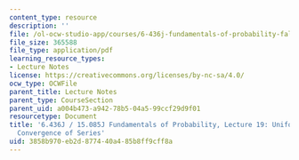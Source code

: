 ```yaml
---
content_type: resource
description: ''
file: /ol-ocw-studio-app/courses/6-436j-fundamentals-of-probability-fall-2018/3858b970eb2d877440a485b8ff9cff8a_MIT6_436JF18_lec19.pdf
file_size: 365588
file_type: application/pdf
learning_resource_types:
- Lecture Notes
license: https://creativecommons.org/licenses/by-nc-sa/4.0/
ocw_type: OCWFile
parent_title: Lecture Notes
parent_type: CourseSection
parent_uid: a004b473-a942-78b5-04a5-99ccf29d9f01
resourcetype: Document
title: '6.436J / 15.085J Fundamentals of Probability, Lecture 19: Uniform Integrability;
  Convergence of Series'
uid: 3858b970-eb2d-8774-40a4-85b8ff9cff8a
---
```

